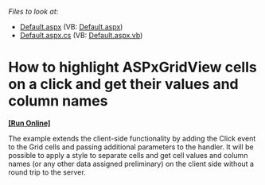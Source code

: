 <!-- default file list -->
*Files to look at*:

* [Default.aspx](./CS/WebSite/Default.aspx) (VB: [Default.aspx](./VB/WebSite/Default.aspx))
* [Default.aspx.cs](./CS/WebSite/Default.aspx.cs) (VB: [Default.aspx.vb](./VB/WebSite/Default.aspx.vb))
<!-- default file list end -->
# How to highlight ASPxGridView cells on a click and get their values and column names
<!-- run online -->
**[[Run Online]](https://codecentral.devexpress.com/e4953/)**
<!-- run online end -->


<p>The example extends the client-side functionality by adding the Click event to the Grid cells and passing additional parameters to the handler. It will be possible to apply a style to separate cells and get cell values and column names (or any other data assigned preliminary) on the client side without a round trip to the server.</p>

<br/>


